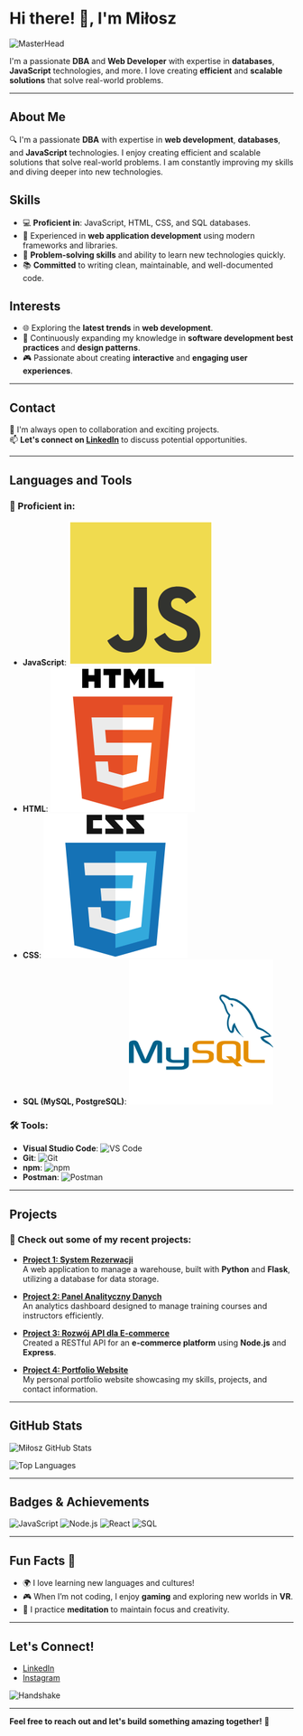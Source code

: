# Hi there! 👋, I'm Miłosz

![MasterHead](https://user-images.githubusercontent.com/74038190/212749447-bfb7e725-6987-49d9-ae85-2015e3e7cc41.gif)

I'm a passionate **DBA** and **Web Developer** with expertise in **databases**, **JavaScript** technologies, and more. I love creating **efficient** and **scalable solutions** that solve real-world problems.

---

## About Me
🔍 I'm a passionate **DBA** with expertise in **web development**, **databases**, and **JavaScript** technologies. I enjoy creating efficient and scalable solutions that solve real-world problems. I am constantly improving my skills and diving deeper into new technologies.

## Skills
- 💻 **Proficient in**: JavaScript, HTML, CSS, and SQL databases.
- 🌟 Experienced in **web application development** using modern frameworks and libraries.
- 🚀 **Problem-solving skills** and ability to learn new technologies quickly.
- 📚 **Committed** to writing clean, maintainable, and well-documented code.

## Interests
- 🌐 Exploring the **latest trends** in **web development**.
- 🧠 Continuously expanding my knowledge in **software development best practices** and **design patterns**.
- 🎮 Passionate about creating **interactive** and **engaging user experiences**.

---

## Contact

🤝 I'm always open to collaboration and exciting projects.  
📫 **Let's connect on [LinkedIn](https://www.linkedin.com/in/mi%C5%82osz-kordzi%C5%84ski-a85947254)** to discuss potential opportunities.

---

## Languages and Tools

### 🧠 Proficient in:

- **JavaScript**: ![JavaScript](https://raw.githubusercontent.com/devicons/devicon/master/icons/javascript/javascript-original.svg)
- **HTML**: ![HTML5](https://raw.githubusercontent.com/devicons/devicon/master/icons/html5/html5-original-wordmark.svg)
- **CSS**: ![CSS3](https://raw.githubusercontent.com/devicons/devicon/master/icons/css3/css3-original-wordmark.svg)
- **SQL (MySQL, PostgreSQL)**: ![MySQL](https://raw.githubusercontent.com/devicons/devicon/master/icons/mysql/mysql-original-wordmark.svg)

### 🛠 Tools:
- **Visual Studio Code**: ![VS Code](https://img.shields.io/badge/-VS%20Code-0078d4?style=flat&logo=visualstudiocode)
- **Git**: ![Git](https://img.shields.io/badge/-Git-F05032?style=flat&logo=git)
- **npm**: ![npm](https://img.shields.io/badge/-npm-CB3837?style=flat&logo=npm)
- **Postman**: ![Postman](https://img.shields.io/badge/-Postman-FF6C37?style=flat&logo=postman)

---

## Projects

### 🚀 Check out some of my recent projects:

- **[Project 1: System Rezerwacji](https://github.com/milekv/system_rezerwacji)**  
  A web application to manage a warehouse, built with **Python** and **Flask**, utilizing a database for data storage.

- **[Project 2: Panel Analityczny Danych](https://github.com/milekv/firma-szkoleniowa)**  
  An analytics dashboard designed to manage training courses and instructors efficiently.

- **[Project 3: Rozwój API dla E-commerce](https://github.com/milekv/ecommerce-api)**  
  Created a RESTful API for an **e-commerce platform** using **Node.js** and **Express**.

- **[Project 4: Portfolio Website](https://github.com/milekv/milekv.github.io)**  
  My personal portfolio website showcasing my skills, projects, and contact information.

---

## GitHub Stats

![Miłosz GitHub Stats](https://github-readme-stats.vercel.app/api?username=milekv&show_icons=true&hide_title=true&count_private=true&theme=radical)

![Top Languages](https://github-readme-stats.vercel.app/api/top-langs/?username=milekv&layout=compact&theme=radical)

---

## Badges & Achievements

![JavaScript](https://img.shields.io/badge/JavaScript-ES6%20Support-yellow?style=flat&logo=javascript)
![Node.js](https://img.shields.io/badge/Node.js-14.x%20LTS-green?style=flat&logo=node.js)
![React](https://img.shields.io/badge/React-18.x-blue?style=flat&logo=react)
![SQL](https://img.shields.io/badge/MySQL-%2011.x-red?style=flat&logo=mysql)

---

## Fun Facts 🎉

- 🌍 I love learning new languages and cultures!
- 🎮 When I’m not coding, I enjoy **gaming** and exploring new worlds in **VR**.
- 🧘 I practice **meditation** to maintain focus and creativity.

---

## Let's Connect!

- [LinkedIn](https://www.linkedin.com/in/mi%C5%82osz-kordzi%C5%84ski-a85947254)
- [Instagram](https://instagram.com/milekgym)

![Handshake](https://media.giphy.com/media/Lrn1k1yOyaUz0/giphy.gif)

---

**Feel free to reach out and let's build something amazing together!** 🚀
